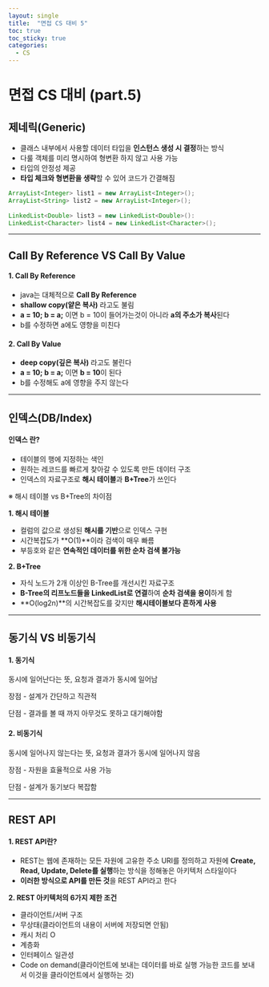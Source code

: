 ```yaml
---
layout: single
title:  "면접 CS 대비 5"
toc: true
toc_sticky: true
categories:
  - CS
---
```


#  면접 CS 대비 (part.5)



## 제네릭(Generic)

- 클래스 내부에서 사용할 데이터 타입을 **인스턴스 생성 시 결정**하는 방식
- 다룰 객체를 미리 명시하여 형변환 하지 않고 사용 가능
- 타입의 안정성 제공
- **타입 체크와 형변환을 생략**할 수 있어 코드가 간결해짐

```java
ArrayList<Integer> list1 = new ArrayList<Integer>();
ArrayList<String> list2 = new ArrayList<Integer>();
 
LinkedList<Double> list3 = new LinkedList<Double>():
LinkedList<Character> list4 = new LinkedList<Character>();
```



---



## Call By Reference VS Call By Value

#### **1. Call By Reference**

- java는 대체적으로 **Call By Reference**
- **shallow copy(얕은 복사)** 라고도 불림
- **a = 10; b = a;** 이면 b = 10이 들어가는것이 아니라 **a의 주소가 복사**된다
- b를 수정하면 a에도 영향을 미친다



#### **2. Call By Value**

- **deep copy(깊은 복사)** 라고도 불린다
- **a = 10; b = a;** 이면 **b = 10**이 된다
- b를 수정해도 a에 영향을 주지 않는다

---



## 인덱스(DB/Index)

#### **인덱스 란?**

- 테이블의 행에 지정하는 색인
- 원하는 레코드를 빠르게 찾아갈 수 있도록 만든 데이터 구조
- 인덱스의 자료구조로 **해시 테이블**과 **B+Tree**가 쓰인다



※ 해시 테이블 vs B+Tree의 차이점

**1. 해시 테이블**

- 컬럼의 값으로 생성된 **해시를 기반**으로 인덱스 구현
- 시간복잡도가 **O(1)**이라 검색이 매우 빠름
- 부등호와 같은 **연속적인 데이터를 위한 순차 검색 불가능**



**2. B+Tree**

- 자식 노드가 2개 이상인 B-Tree를 개선시킨 자료구조
- **B-Tree의 리프노드들을 LinkedList로 연결**하여 **순차 검색을 용이**하게 함
- **O(log2n)**의 시간복잡도를 갖지만 **해시테이블보다 흔하게 사용**

---



## 동기식 VS 비동기식

#### **1. 동기식**

동시에 일어난다는 뜻, 요청과 결과가 동시에 일어남

장점 - 설계가 간단하고 직관적

단점 - 결과를 볼 때 까지 아무것도 못하고 대기해야함



#### 2. 비동기식

동시에 일어나지 않는다는 뜻, 요청과 결과가 동시에 일어나지 않음

장점 - 자원을 효율적으로 사용 가능

단점 - 설계가 동기보다 복잡함

---



## REST API



#### **1. REST API란?**

- REST는 웹에 존재하는 모든 자원에 고유한 주소 URI를 정의하고 자원에 **Create, Read, Update, Delete를 실행**하는 방식을 정해놓은 아키텍처 스타일이다
- **이러한 방식으로 API를 만든 것**을 REST API라고 한다



**2. REST 아키텍처의 6가지 제한 조건**

- 클라이언트/서버 구조
- 무상태(클라이언트의 내용이 서버에 저장되면 안됨)
- 캐시 처리 O
- 계층화
- 인터페이스 일관성
- Code on demand(클라이언트에 보내는 데이터를 바로 실행 가능한 코드를 보내서 이것을 클라이언트에서 실행하는 것)



